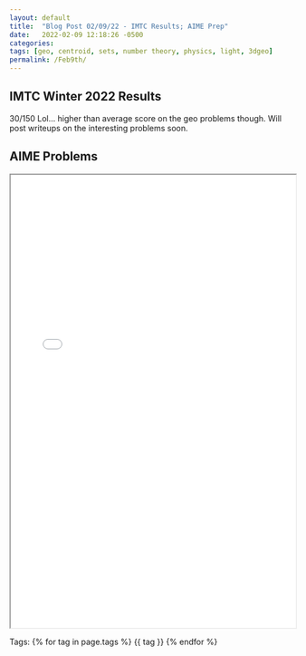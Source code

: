 ```yaml
---
layout: default
title:  "Blog Post 02/09/22 - IMTC Results; AIME Prep"
date:   2022-02-09 12:18:26 -0500
categories: 
tags: [geo, centroid, sets, number theory, physics, light, 3dgeo]
permalink: /Feb9th/
---
```

## IMTC Winter 2022 Results
30/150 Lol... higher than average score on the geo problems though.
Will post writeups on the interesting problems soon.

## AIME Problems

  <iframe src="\assets\pdfposts\Math_Diary_02_09_2022.pdf" width="100%" height="800px"> </iframe> 

<p>
Tags:
{% for tag in page.tags %}
  {{ tag }}
{% endfor %}
</p>
 
